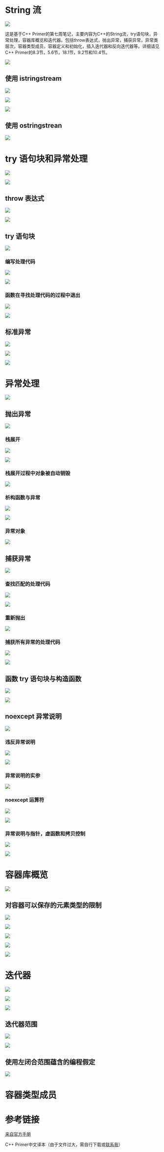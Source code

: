 # String 流

![](https://raw.githubusercontent.com/liutiantian233/Blog/master/201902/seventh-week-1.png)

这是基于C++ Primer的第七周笔记，主要内容为C++的String流，try语句块，异常处理，容器库概览和迭代器。包括throw表达式，抛出异常，捕获异常，异常类层次，容器类型成员，容器定义和初始化，插入迭代器和反向迭代器等。详细请见C++ Primer的8.3节，5.6节，18.1节，9.2节和10.4节。

![](https://raw.githubusercontent.com/liutiantian233/Blog/master/201902/seventh-week-2.png)

## 使用 istringstream

![](https://raw.githubusercontent.com/liutiantian233/Blog/master/201902/seventh-week-3.png)

![](https://raw.githubusercontent.com/liutiantian233/Blog/master/201902/seventh-week-4.png)

![](https://raw.githubusercontent.com/liutiantian233/Blog/master/201902/seventh-week-5.png)

## 使用 ostringstrean

![](https://raw.githubusercontent.com/liutiantian233/Blog/master/201902/seventh-week-6.png)

# try 语句块和异常处理

![](https://raw.githubusercontent.com/liutiantian233/Blog/master/201902/seventh-week-7.png)

![](https://raw.githubusercontent.com/liutiantian233/Blog/master/201902/seventh-week-8.png)

## throw 表达式

![](https://raw.githubusercontent.com/liutiantian233/Blog/master/201902/seventh-week-9.png)

![](https://raw.githubusercontent.com/liutiantian233/Blog/master/201902/seventh-week-10.png)

## try 语句块

![](https://raw.githubusercontent.com/liutiantian233/Blog/master/201902/seventh-week-11.png)

### 编写处理代码

![](https://raw.githubusercontent.com/liutiantian233/Blog/master/201902/seventh-week-12.png)

![](https://raw.githubusercontent.com/liutiantian233/Blog/master/201902/seventh-week-13.png)

### 函数在寻找处理代码的过程中退出

![](https://raw.githubusercontent.com/liutiantian233/Blog/master/201902/seventh-week-14.png)

![](https://raw.githubusercontent.com/liutiantian233/Blog/master/201902/seventh-week-15.png)

## 标准异常

![](https://raw.githubusercontent.com/liutiantian233/Blog/master/201902/seventh-week-16.png)

![](https://raw.githubusercontent.com/liutiantian233/Blog/master/201902/seventh-week-17.png)

![](https://raw.githubusercontent.com/liutiantian233/Blog/master/201902/seventh-week-18.png)

# 异常处理

![](https://raw.githubusercontent.com/liutiantian233/Blog/master/201902/seventh-week-19.png)

## 抛出异常

![](https://raw.githubusercontent.com/liutiantian233/Blog/master/201902/seventh-week-20.png)

### 栈展开

![](https://raw.githubusercontent.com/liutiantian233/Blog/master/201902/seventh-week-21.png)

![](https://raw.githubusercontent.com/liutiantian233/Blog/master/201902/seventh-week-22.png)

### 栈展开过程中对象被自动销毁

![](https://raw.githubusercontent.com/liutiantian233/Blog/master/201902/seventh-week-23.png)

### 析构函数与异常

![](https://raw.githubusercontent.com/liutiantian233/Blog/master/201902/seventh-week-24.png)

![](https://raw.githubusercontent.com/liutiantian233/Blog/master/201902/seventh-week-25.png)

### 异常对象

![](https://raw.githubusercontent.com/liutiantian233/Blog/master/201902/seventh-week-26.png)

## 捕获异常

![](https://raw.githubusercontent.com/liutiantian233/Blog/master/201902/seventh-week-27.png)

### 查找匹配的处理代码

![](https://raw.githubusercontent.com/liutiantian233/Blog/master/201902/seventh-week-28.png)

![](https://raw.githubusercontent.com/liutiantian233/Blog/master/201902/seventh-week-29.png)

### 重新抛出

![](https://raw.githubusercontent.com/liutiantian233/Blog/master/201902/seventh-week-30.png)

### 捕获所有异常的处理代码

![](https://raw.githubusercontent.com/liutiantian233/Blog/master/201902/seventh-week-31.png)

![](https://raw.githubusercontent.com/liutiantian233/Blog/master/201902/seventh-week-32.png)

## 函数 try 语句块与构造函数

![](https://raw.githubusercontent.com/liutiantian233/Blog/master/201902/seventh-week-33.png)

![](https://raw.githubusercontent.com/liutiantian233/Blog/master/201902/seventh-week-34.png)

## noexcept 异常说明

![](https://raw.githubusercontent.com/liutiantian233/Blog/master/201902/seventh-week-35.png)

### 违反异常说明

![](https://raw.githubusercontent.com/liutiantian233/Blog/master/201902/seventh-week-36.png)

![](https://raw.githubusercontent.com/liutiantian233/Blog/master/201902/seventh-week-37.png)

### 异常说明的实参

![](https://raw.githubusercontent.com/liutiantian233/Blog/master/201902/seventh-week-38.png)

### noexcept 运算符

![](https://raw.githubusercontent.com/liutiantian233/Blog/master/201902/seventh-week-39.png)

![](https://raw.githubusercontent.com/liutiantian233/Blog/master/201902/seventh-week-40.png)

### 异常说明与指针，虚函数和拷贝控制

![](https://raw.githubusercontent.com/liutiantian233/Blog/master/201902/seventh-week-41.png)

![](https://raw.githubusercontent.com/liutiantian233/Blog/master/201902/seventh-week-42.png)

# 容器库概览

![](https://raw.githubusercontent.com/liutiantian233/Blog/master/201902/seventh-week-43.png)

## 对容器可以保存的元素类型的限制

![](https://raw.githubusercontent.com/liutiantian233/Blog/master/201902/seventh-week-44.png)

![](https://raw.githubusercontent.com/liutiantian233/Blog/master/201902/seventh-week-45.png)

![](https://raw.githubusercontent.com/liutiantian233/Blog/master/201902/seventh-week-46.png)

![](https://raw.githubusercontent.com/liutiantian233/Blog/master/201902/seventh-week-47.png)

![](https://raw.githubusercontent.com/liutiantian233/Blog/master/201902/seventh-week-48.png)

# 迭代器

![](https://raw.githubusercontent.com/liutiantian233/Blog/master/201902/seventh-week-49.png)

![](https://raw.githubusercontent.com/liutiantian233/Blog/master/201902/seventh-week-50.png)

![](https://raw.githubusercontent.com/liutiantian233/Blog/master/201902/seventh-week-51.png)

## 迭代器范围

![](https://raw.githubusercontent.com/liutiantian233/Blog/master/201902/seventh-week-52.png)

![](https://raw.githubusercontent.com/liutiantian233/Blog/master/201902/seventh-week-53.png)

## 使用左闭合范围蕴含的编程假定

![](https://raw.githubusercontent.com/liutiantian233/Blog/master/201902/seventh-week-54.png)

# 容器类型成员



# 参考链接

[来自官方手册](https://zh.cppreference.com/w/首页)

C++ Primer中文译本（由于文件过大，需自行下载或[联系我](https://liutiantian233.github.io/about/)）
